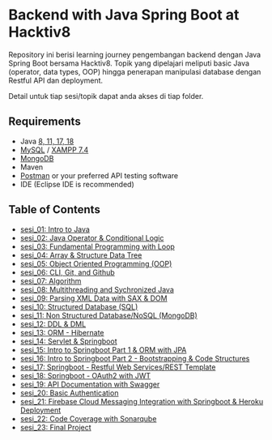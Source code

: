 # Backend with Java Spring Boot at Hacktiv8

Repository ini berisi learning journey pengembangan backend dengan Java Spring Boot bersama Hacktiv8. Topik yang dipelajari meliputi basic Java (operator, data types, OOP) hingga penerapan manipulasi database dengan Restful API dan deployment.

Detail untuk tiap sesi/topik dapat anda akses di tiap folder.

## Requirements

- Java [8, 11, 17, 18](https://www.oracle.com/java/technologies/downloads/)
- [MySQL](https://dev.mysql.com/downloads/) / [XAMPP 7.4](https://www.apachefriends.org/download.html)
- [MongoDB](https://www.mongodb.com/try/download/community)
- Maven
- [Postman](https://www.postman.com/downloads/) or your preferred API testing software
- IDE (Eclipse IDE is recommended)

## Table of Contents

- [sesi_01: Intro to Java](/sesi_01)
- [sesi_02: Java Operator & Conditional Logic](/sesi_02)
- [sesi_03: Fundamental Programming with Loop](/sesi_03)
- [sesi_04: Array & Structure Data Tree](/sesi_04)
- [sesi_05: Object Oriented Programming (OOP)](/sesi_05)
- [sesi_06: CLI, Git, and Github](/sesi_06)
- [sesi_07: Algorithm](/sesi_07)
- [sesi_08: Multithreading and Sychronized Java](/sesi_08)
- [sesi_09: Parsing XML Data with SAX & DOM](/sesi_09)
- [sesi_10: Structured Database (SQL)](/sesi_10)
- [sesi_11: Non Structured Database/NoSQL (MongoDB)](/sesi_11)
- [sesi_12: DDL & DML](/sesi_12)
- [sesi_13: ORM - Hibernate](/sesi_13)
- [sesi_14: Servlet & Springboot](/sesi_14)
- [sesi_15: Intro to Springboot Part 1 & ORM with JPA](/sesi_15)
- [sesi_16: Intro to Springboot Part 2 - Bootstrapping & Code Structures](/sesi_16)
- [sesi_17: Springboot - Restful Web Services/REST Template](/sesi_17)
- [sesi_18: Springboot - OAuth2 with JWT](/sesi_18)
- [sesi_19: API Documentation with Swagger](/sesi_19)
- [sesi_20: Basic Authentication](/sesi_20)
- [sesi_21: Firebase Cloud Messaging Integration with Springboot & Heroku Deployment](/sesi_21)
- [sesi_22: Code Coverage with Sonarqube](/sesi_22)
- [sesi_23: Final Project](/sesi_23)
